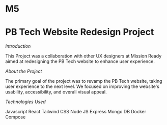 # M5

<h1>PB Tech Website Redesign Project</h1>

*Introduction*

This Project was a collaboration with other UX designers at Mission Ready aimed at redesigning the PB Tech website to enhance user experience.

*About the Project*

The primary goal of the project was to revamp the PB Tech website, taking user experience to the next level. We focused on improving the website's usability, accessibility, and overall visual appeal.

*Technologies Used*

Javascript
React
Tailwind CSS
Node JS 
Express
Mongo DB
Docker Compose

